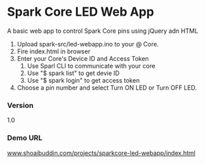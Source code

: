 Spark Core LED Web App
============

A basic web app to control Spark Core pins using jQuery adn HTML

1. Upload spark-src/led-webapp.ino to your @ Core.
2. Fire index.html in browser
3. Enter your Core's Device ID and Access Token
	1. Use Sparl CLI to communicate with your core
	2. Use "$ spark list" to get devie ID
	3. Use "$ spark login" to get access token
4. Choose a pin number and select Turn ON LED or Turn OFF LED.

### Version
1.0

### Demo URL
www.shoaibuddin.com/projects/sparkcore-led-webapp/index.html